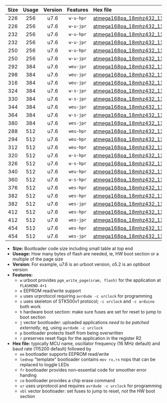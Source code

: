 |Size|Usage|Version|Features|Hex file|
|:-:|:-:|:-:|:-:|:--|
|226|256|u7.6|`w-u-hpr`|[atmega168pa_18mhz432_115200bps_ur.hex](https://raw.githubusercontent.com/stefanrueger/urboot/main//atmega168pa_18mhz432_115200bps_ur.hex)|
|226|256|u7.6|`w-u-jpr`|[atmega168pa_18mhz432_115200bps_ur_vbl.hex](https://raw.githubusercontent.com/stefanrueger/urboot/main//atmega168pa_18mhz432_115200bps_ur_vbl.hex)|
|232|256|u7.6|`w-u-hpr`|[atmega168pa_18mhz432_115200bps_lednop_ur.hex](https://raw.githubusercontent.com/stefanrueger/urboot/main//atmega168pa_18mhz432_115200bps_lednop_ur.hex)|
|232|256|u7.6|`w-u-jpr`|[atmega168pa_18mhz432_115200bps_lednop_ur_vbl.hex](https://raw.githubusercontent.com/stefanrueger/urboot/main//atmega168pa_18mhz432_115200bps_lednop_ur_vbl.hex)|
|250|256|u7.6|`w-u-hpr`|[atmega168pa_18mhz432_115200bps_lednop_fr_ur.hex](https://raw.githubusercontent.com/stefanrueger/urboot/main//atmega168pa_18mhz432_115200bps_lednop_fr_ur.hex)|
|250|256|u7.6|`w-u-jpr`|[atmega168pa_18mhz432_115200bps_lednop_fr_ur_vbl.hex](https://raw.githubusercontent.com/stefanrueger/urboot/main//atmega168pa_18mhz432_115200bps_lednop_fr_ur_vbl.hex)|
|292|384|u7.6|`weu-jpr`|[atmega168pa_18mhz432_115200bps_ee_ur_vbl.hex](https://raw.githubusercontent.com/stefanrueger/urboot/main//atmega168pa_18mhz432_115200bps_ee_ur_vbl.hex)|
|298|384|u7.6|`weu-jpr`|[atmega168pa_18mhz432_115200bps_ee_lednop_ur_vbl.hex](https://raw.githubusercontent.com/stefanrueger/urboot/main//atmega168pa_18mhz432_115200bps_ee_lednop_ur_vbl.hex)|
|316|384|u7.6|`weu-jpr`|[atmega168pa_18mhz432_115200bps_ee_lednop_fr_ur_vbl.hex](https://raw.githubusercontent.com/stefanrueger/urboot/main//atmega168pa_18mhz432_115200bps_ee_lednop_fr_ur_vbl.hex)|
|324|384|u7.6|`w-s-jpr`|[atmega168pa_18mhz432_115200bps_vbl.hex](https://raw.githubusercontent.com/stefanrueger/urboot/main//atmega168pa_18mhz432_115200bps_vbl.hex)|
|330|384|u7.6|`w-s-jpr`|[atmega168pa_18mhz432_115200bps_lednop_vbl.hex](https://raw.githubusercontent.com/stefanrueger/urboot/main//atmega168pa_18mhz432_115200bps_lednop_vbl.hex)|
|344|384|u7.6|`weu-jpr`|[atmega168pa_18mhz432_115200bps_ee_lednop_fr_ce_ur_vbl.hex](https://raw.githubusercontent.com/stefanrueger/urboot/main//atmega168pa_18mhz432_115200bps_ee_lednop_fr_ce_ur_vbl.hex)|
|364|384|u7.6|`w-s-jpr`|[atmega168pa_18mhz432_115200bps_lednop_fr_vbl.hex](https://raw.githubusercontent.com/stefanrueger/urboot/main//atmega168pa_18mhz432_115200bps_lednop_fr_vbl.hex)|
|380|384|u7.6|`wes-jpr`|[atmega168pa_18mhz432_115200bps_ee_vbl.hex](https://raw.githubusercontent.com/stefanrueger/urboot/main//atmega168pa_18mhz432_115200bps_ee_vbl.hex)|
|288|512|u7.6|`weu-hpr`|[atmega168pa_18mhz432_115200bps_ee_ur.hex](https://raw.githubusercontent.com/stefanrueger/urboot/main//atmega168pa_18mhz432_115200bps_ee_ur.hex)|
|294|512|u7.6|`weu-hpr`|[atmega168pa_18mhz432_115200bps_ee_lednop_ur.hex](https://raw.githubusercontent.com/stefanrueger/urboot/main//atmega168pa_18mhz432_115200bps_ee_lednop_ur.hex)|
|312|512|u7.6|`weu-hpr`|[atmega168pa_18mhz432_115200bps_ee_lednop_fr_ur.hex](https://raw.githubusercontent.com/stefanrueger/urboot/main//atmega168pa_18mhz432_115200bps_ee_lednop_fr_ur.hex)|
|320|512|u7.6|`w-s-hpr`|[atmega168pa_18mhz432_115200bps.hex](https://raw.githubusercontent.com/stefanrueger/urboot/main//atmega168pa_18mhz432_115200bps.hex)|
|326|512|u7.6|`w-s-hpr`|[atmega168pa_18mhz432_115200bps_lednop.hex](https://raw.githubusercontent.com/stefanrueger/urboot/main//atmega168pa_18mhz432_115200bps_lednop.hex)|
|340|512|u7.6|`weu-hpr`|[atmega168pa_18mhz432_115200bps_ee_lednop_fr_ce_ur.hex](https://raw.githubusercontent.com/stefanrueger/urboot/main//atmega168pa_18mhz432_115200bps_ee_lednop_fr_ce_ur.hex)|
|360|512|u7.6|`w-s-hpr`|[atmega168pa_18mhz432_115200bps_lednop_fr.hex](https://raw.githubusercontent.com/stefanrueger/urboot/main//atmega168pa_18mhz432_115200bps_lednop_fr.hex)|
|376|512|u7.6|`wes-hpr`|[atmega168pa_18mhz432_115200bps_ee.hex](https://raw.githubusercontent.com/stefanrueger/urboot/main//atmega168pa_18mhz432_115200bps_ee.hex)|
|382|512|u7.6|`wes-hpr`|[atmega168pa_18mhz432_115200bps_ee_lednop.hex](https://raw.githubusercontent.com/stefanrueger/urboot/main//atmega168pa_18mhz432_115200bps_ee_lednop.hex)|
|382|512|u7.6|`wes-jpr`|[atmega168pa_18mhz432_115200bps_ee_lednop_vbl.hex](https://raw.githubusercontent.com/stefanrueger/urboot/main//atmega168pa_18mhz432_115200bps_ee_lednop_vbl.hex)|
|412|512|u7.6|`wes-hpr`|[atmega168pa_18mhz432_115200bps_ee_lednop_fr.hex](https://raw.githubusercontent.com/stefanrueger/urboot/main//atmega168pa_18mhz432_115200bps_ee_lednop_fr.hex)|
|412|512|u7.6|`wes-jpr`|[atmega168pa_18mhz432_115200bps_ee_lednop_fr_vbl.hex](https://raw.githubusercontent.com/stefanrueger/urboot/main//atmega168pa_18mhz432_115200bps_ee_lednop_fr_vbl.hex)|
|454|512|u7.6|`wes-hpr`|[atmega168pa_18mhz432_115200bps_ee_lednop_fr_ce.hex](https://raw.githubusercontent.com/stefanrueger/urboot/main//atmega168pa_18mhz432_115200bps_ee_lednop_fr_ce.hex)|
|454|512|u7.6|`wes-jpr`|[atmega168pa_18mhz432_115200bps_ee_lednop_fr_ce_vbl.hex](https://raw.githubusercontent.com/stefanrueger/urboot/main//atmega168pa_18mhz432_115200bps_ee_lednop_fr_ce_vbl.hex)|

- **Size:** Bootloader code size including small table at top end
- **Useage:** How many bytes of flash are needed, ie, HW boot section or a multiple of the page size
- **Version:** For example, u7.6 is an urboot version, o5.2 is an optiboot version
- **Features:**
  + `w` urboot provides `pgm_write_page(sram, flash)` for the application at `FLASHEND-4+1`
  + `e` EEPROM read/write support
  + `u` uses urprotocol requiring `avrdude -c urclock` for programming
  + `s` uses skeleton of STK500v1 protocol; `-c urclock` and `-c arduino` both work
  + `h` hardware boot section: make sure fuses are set for reset to jump to boot section
  + `j` vector bootloader: uploaded applications *need to be patched externally*, eg, using `avrdude -c urclock`
  + `p` bootloader protects itself from being overwritten
  + `r` preserves reset flags for the application in the register R2
- **Hex file:** typically MCU name, oscillator frequency (16 MHz default) and baud rate (115200 default) followed by
  + `ee` bootloader supports EEPROM read/write
  + `lednop` "template" bootloader contains `mov rx,rx` nops that can be replaced to toggle LEDs
  + `fr` bootloader provides non-essential code for smoother error handing
  + `ce` bootloader provides a chip erase command
  + `ur` uses urprotocol and requires `avrdude -c urclock` for programming
  + `vbl` vector bootloader: set fuses to jump to reset, not the HW boot section
